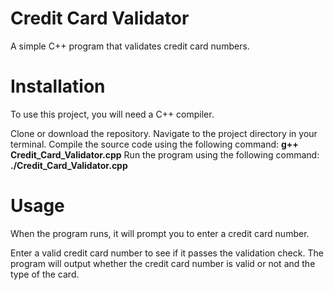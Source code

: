 
# Credit Card Validator
A simple C++ program that validates credit card numbers.

# Installation
To use this project, you will need a C++ compiler.

Clone or download the repository.
Navigate to the project directory in your terminal.
Compile the source code using the following command: **g++ Credit_Card_Validator.cpp**
Run the program using the following command: **./Credit_Card_Validator.cpp**

# Usage
When the program runs, it will prompt you to enter a credit card number.

Enter a valid credit card number to see if it passes the validation check. The program will output whether the credit card number is valid or not and the type of the card.


